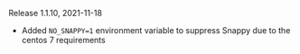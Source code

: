 Release 1.1.10, 2021-11-18
- Added `NO_SNAPPY=1` environment variable to suppress Snappy due to the centos 7 requirements
